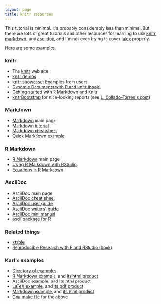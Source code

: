 ```yaml
---
layout: page
title: knitr resources
---
```


This tutorial is minimal.  It's probably considerably less than
minimal.  But there are lots of great tutorials and other resources
for learning to use [knitr](http://yihui.name/knitr/), [markdown](http://daringfireball.net/projects/markdown/),
and [asciidoc](http://www.methods.co.nz/asciidoc/), and I'm not even trying to cover [latex](http://www.latex-project.org)
properly. 

Here are some examples.

### knitr

- The [knitr](http://yihui.name/knitr/) web site
- [knitr demos](http://yihui.name/knitr/demos)
- [knitr showcase](http://yihui.name/knitr/demo/showcase/): Examples
  from users
- [Dynamic Documents with R and knitr (book)](http://www.amazon.com/exec/obidos/ASIN/1482203537/7210-20)
- [Getting started with R Markdown and Knitr](http://jeromyanglim.blogspot.com/2012/05/getting-started-with-r-markdown-knitr.html)
- [knitrBootstrap](http://jimhester.github.io/knitrBootstrap/) for nice-looking reports (see
  [L. Collado-Torres's post](http://lcolladotor.github.io/2013/12/10/knitrBootstrap/#.UuntzXddXVQ))

### Markdown

- [Markdown](http://daringfireball.net/projects/markdown/) main page
- [Markdown tutorial](http://www.markdowntutorial.com/)
- [Markdown cheatsheet](https://github.com/adam-p/markdown-here/wiki/Markdown-Cheatsheet)
- [Quick Markdown example](http://www.unexpected-vortices.com/sw/gouda/quick-markdown-example.html)

### R Markdown

- [R Markdown](http://www.rstudio.com/ide/docs/r_markdown) main page
- [Using R Markdown with RStudio](http://www.rstudio.com/ide/docs/authoring/using_markdown)
- [Equations in R Markdown](http://www.rstudio.com/ide/docs/authoring/using_markdown_equations)

### AsciiDoc

- [AsciiDoc](http://www.methods.co.nz/asciidoc/) main page
- [AsciiDoc cheat sheet](http://powerman.name/doc/asciidoc)
- [AsciiDoc user guide](http://www.methods.co.nz/asciidoc/userguide.html)
- [AsciiDoc writers' guide](http://asciidoctor.org/docs/asciidoc-writers-guide/)
- [AsciiDoc mini manual](http://www.csc.kth.se/~akozlov/asciidoc-mini.html)
- [ascii package for R](http://eusebe.github.io/ascii/)

### Related things

- [xtable](http://cran.r-project.org/web/packages/xtable/index.html)
- [Reproducible Research with R and RStudio (book)](http://www.amazon.com/exec/obidos/ASIN/1466572841/7210-20)

### Karl's examples

- [Directory of examples](https://github.com/kbroman/knitr_knutshell/tree/gh-pages/assets)
- [R Markdown example](../assets/knitr_example.Rmd), and
  [its html product](../assets/knitr_example.html)
- [AsciiDoc example](../assets/knitr_example.asciidoc), and
  [Its html product](../assets/knitr_example_asciidoc.html)
- [LaTeX example](../assets/knitr_example.Rnw), and
  [its pdf product](../assets/knitr_example.pdf)
- [Markdown example](../assets/markdown_example.md),
  and [its html product](../assets/markdown_example.html)
- [Gnu make file](../assets/Makefile) for the above
